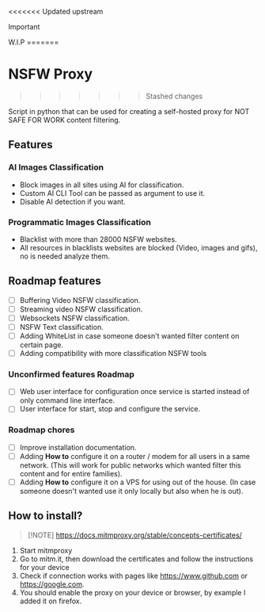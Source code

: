 <<<<<<< Updated upstream
> [!IMPORTANT]
> W.I.P
=======
# NSFW Proxy
>>>>>>> Stashed changes

Script in python that can be used for creating a self-hosted proxy for NOT SAFE FOR WORK content filtering.

## Features

### AI Images Classification

- Block images in all sites using AI for classification.
- Custom AI CLI Tool can be passed as argument to use it.
- Disable AI detection if you want.

### Programmatic Images Classification

- Blacklist with more than 28000 NSFW websites.
- All resources in blacklists websites are blocked (Video, images and gifs), no is needed analyze them.

## Roadmap features

- [ ] Buffering Video NSFW classification.
- [ ] Streaming video NSFW classification.
- [ ] Websockets NSFW classification.
- [ ] NSFW Text classification.
- [ ] Adding WhiteList in case someone doesn't wanted filter content on certain page.
- [ ] Adding compatibility with more classification NSFW tools

### Unconfirmed features Roadmap

- [ ] Web user interface for configuration once service is started instead of only command line interface.
- [ ] User interface for start, stop and configure the service.

### Roadmap chores

- [ ] Improve installation documentation.
- [ ] Adding **How to** configure it on a router / modem for all users in a same network. (This will work for public networks which wanted filter this content and for entire families).
- [ ] Adding **How to** configure it on a VPS for using out of the house. (In case someone doesn't wanted use it only locally but also when he is out).

## How to install?

> [!NOTE] https://docs.mitmproxy.org/stable/concepts-certificates/

1. Start mitmproxy
2. Go to mitm.it, then download the certificates and follow the instructions for your device
3. Check if connection works with pages like https://www.github.com or https://google.com.
4. You should enable the proxy on your device or browser, by example I added it on firefox.
